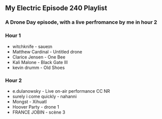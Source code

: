 ## My Electric Episode 240 Playlist
### A Drone Day episode, with a live perfromance by me in hour 2

### Hour 1

* witchknife - saʊeɪn
* Matthew Cardinal - Untitled drone
* Clarice Jensen - One Bee
* Kali Malone - Black Gate III
* kevin drumm - Old Shoes

### Hour 2

* e.dulanowsky - Live on-air performance CC NR
* surely i come quickly - nahanni
* Mongst - Xihuatl
* Hoover Party - drone 1
* FRANCE JOBIN - scène 3
